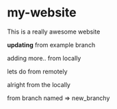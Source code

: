 # my-website

This is a really awesome website

__updating__ from example branch

 adding more.. from locally

lets do from remotely

alright from the locally

from branch named => new_branchy